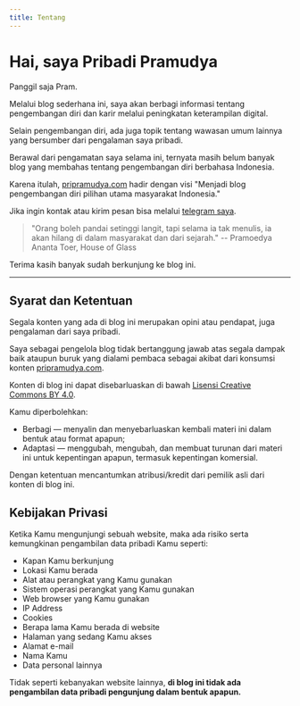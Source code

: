 ```yaml
---
title: Tentang
---
```


# Hai, saya Pribadi Pramudya

Panggil saja Pram. 

Melalui blog sederhana ini, saya akan berbagi informasi tentang pengembangan diri dan karir melalui peningkatan keterampilan digital.

Selain pengembangan diri, ada juga topik tentang wawasan umum lainnya yang bersumber dari pengalaman saya pribadi.

Berawal dari pengamatan saya selama ini, ternyata masih belum banyak blog yang membahas tentang pengembangan diri berbahasa Indonesia.

Karena itulah, [pripramudya.com](https://pripramudya.com) hadir dengan visi "Menjadi blog pengembangan diri pilihan utama masyarakat Indonesia."

Jika ingin kontak atau kirim pesan bisa melalui [telegram saya](https://t.me/pripramudya).

> "Orang boleh pandai setinggi langit, tapi selama ia tak menulis, ia akan hilang di dalam masyarakat dan dari sejarah."
-- Pramoedya Ananta Toer, House of Glass

Terima kasih banyak sudah berkunjung ke blog ini.

---

## Syarat dan Ketentuan

Segala konten yang ada di blog ini merupakan opini atau pendapat, juga pengalaman  dari saya pribadi. 

Saya sebagai pengelola blog tidak bertanggung jawab atas segala dampak baik ataupun buruk yang dialami pembaca sebagai akibat dari konsumsi konten [pripramudya.com](https://pripramudya.com).

Konten di blog ini dapat disebarluaskan di bawah [Lisensi Creative Commons BY 4.0](https://creativecommons.org/licenses/by/4.0/deed.id).

Kamu diperbolehkan:
- Berbagi — menyalin dan menyebarluaskan kembali materi ini dalam bentuk atau format apapun;
- Adaptasi — menggubah, mengubah, dan membuat turunan dari materi ini
untuk kepentingan apapun, termasuk kepentingan komersial.

Dengan ketentuan mencantumkan atribusi/kredit dari pemilik asli dari konten di blog ini.

## Kebijakan Privasi

Ketika Kamu mengunjungi sebuah website, maka ada risiko serta kemungkinan  pengambilan data pribadi Kamu seperti:
- Kapan Kamu berkunjung
- Lokasi Kamu berada
- Alat atau perangkat yang Kamu gunakan
- Sistem operasi perangkat yang Kamu gunakan
- Web browser yang Kamu gunakan
- IP Address
- Cookies
- Berapa lama Kamu berada di website
- Halaman yang sedang Kamu akses
- Alamat e-mail
- Nama Kamu
- Data personal lainnya

Tidak seperti kebanyakan website lainnya, **di blog ini tidak ada pengambilan data pribadi pengunjung dalam bentuk apapun.**

